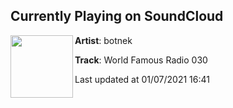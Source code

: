 ## Currently Playing on SoundCloud

[<img align="left" width="100" src="https://i1.sndcdn.com/avatars-000616922484-klwi65-t50x50.jpg">](https://soundcloud.com/botnek/wfr-030)

**Artist**: botnek 

**Track**: World Famous Radio 030

Last updated at 01/07/2021 16:41

